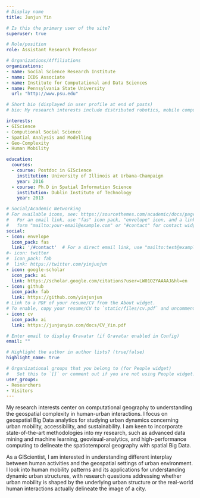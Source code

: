 ```yaml
---
# Display name
title: Junjun Yin

# Is this the primary user of the site?
superuser: true

# Role/position
role: Assistant Research Professor

# Organizations/Affiliations
organizations:
- name: Social Science Research Institute
- name: ICDS Associate
- name: Institute for Computational and Data Sciences
- name: Pennsylvania State University
  url: "http://www.psu.edu"

# Short bio (displayed in user profile at end of posts)
# bio: My research interests include distributed robotics, mobile computing and programmable matter.

interests:
- GIScience
- Computional Social Science
- Spatial Analysis and Modelling
- Geo-Complexity
- Human Mobility

education:
  courses:
  - course: Postdoc in GIScience
    institution: University of Illinois at Urbana-Champaign
    year: 2016
  - course: Ph.D in Spatial Information Science
    institution: Dublin Institute of Technology
    year: 2013

# Social/Academic Networking
# For available icons, see: https://sourcethemes.com/academic/docs/page-builder/#icons
#   For an email link, use "fas" icon pack, "envelope" icon, and a link in the
#   form "mailto:your-email@example.com" or "#contact" for contact widget.
social:
- icon: envelope
  icon_pack: fas
  link: '/#contact'  # For a direct email link, use "mailto:test@example.org".
#- icon: twitter
#  icon_pack: fab
#  link: https://twitter.com/yinjunjun
- icon: google-scholar
  icon_pack: ai
  link: https://scholar.google.com/citations?user=LW01O2YAAAAJ&hl=en
- icon: github
  icon_pack: fab
  link: https://github.com/yinjunjun
# Link to a PDF of your resume/CV from the About widget.
# To enable, copy your resume/CV to `static/files/cv.pdf` and uncomment the lines below.
- icon: cv
  icon_pack: ai
  link: https://junjunyin.com/docs/CV_Yin.pdf

# Enter email to display Gravatar (if Gravatar enabled in Config)
email: ""

# Highlight the author in author lists? (true/false)
highlight_name: true

# Organizational groups that you belong to (for People widget)
#   Set this to `[]` or comment out if you are not using People widget.
user_groups:
- Researchers
- Visitors
---
```


My research interests center on computational geography to understanding the geospatial complexity in human-urban interactions. I focus on geospatial Big Data analytics for studying urban dynamics concerning urban mobility, accessibility, and sustainability. I am keen to incorporate state-of-the-art methodologies into my research, such as advanced data mining and machine learning, geovisual-analytics, and high-performance computing to delineate the spatiotemporal geography with spatial Big Data.

As a GIScientist, I am interested in understanding different interplay between human activities and the geospatial settings of urban environment. I look into human mobility patterns and its applications for understanding dynamic urban structures, with research questions addressing whether urban mobility is shaped by the underlying urban structure or the real-world human interactions actually delineate the image of a city.

